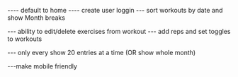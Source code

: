 ---- default to home
---- create user loggin
--- sort workouts by date and show Month breaks

--- ability to edit/delete exercises from workout
--- add reps and set toggles to workouts

--- only every show 20 entries at a time (OR show whole month)

---make mobile friendly
